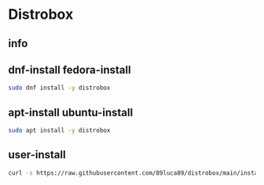 # Distrobox

## info

## dnf-install fedora-install
```sh
sudo dnf install -y distrobox
```

## apt-install ubuntu-install
```sh
sudo apt install -y distrobox
```

## user-install
```sh
curl -s https://raw.githubusercontent.com/89luca89/distrobox/main/install | sh -s -- --prefix ~/.local
```

